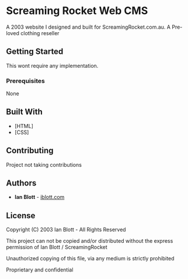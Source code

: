# Screaming Rocket Web CMS

A 2003 website I designed and built for ScreamingRocket.com.au. A Pre-loved clothing reseller

## Getting Started

This wont require any implementation.

### Prerequisites

None

## Built With

- [HTML]
- [CSS]

## Contributing

Project not taking contributions

## Authors

- **Ian Blott** - [iblott.com](http://iblott.com)

## License

Copyright (C) 2003 Ian Blott - All Rights Reserved

This project can not be copied and/or distributed without the express permission of Ian Blott / ScreamingRocket

Unauthorized copying of this file, via any medium is strictly prohibited

Proprietary and confidential
